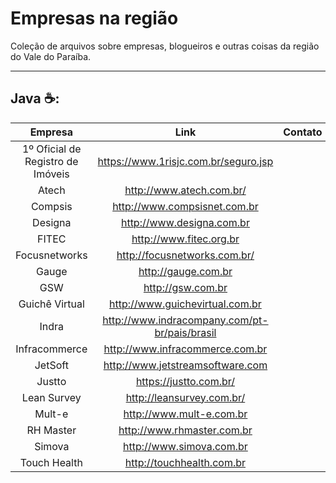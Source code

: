 # Empresas na região
Coleção de arquivos sobre empresas, blogueiros e outras coisas da região do Vale do Paraíba.

---

## Java :coffee::

|     Empresa    |               Link               | Contato |
|:--------------:|:--------------------------------:|:-------:|
| 1º Oficial de Registro de Imóveis |     https://www.1risjc.com.br/seguro.jsp | |
| Atech          |         http://www.atech.com.br/ |         |
| Compsis        |     http://www.compsisnet.com.br |         |
| Designa        |        http://www.designa.com.br |         |
| FITEC          |          http://www.fitec.org.br |         |
| Focusnetworks  |     http://focusnetworks.com.br/ |         |
| Gauge          |              http://gauge.com.br |         |
| GSW            |                http://gsw.com.br |         |
| Guichê Virtual |  http://www.guichevirtual.com.br |         |
| Indra  |  http://www.indracompany.com/pt-br/pais/brasil |         |
| Infracommerce  |  http://www.infracommerce.com.br |         |
| JetSoft        | http://www.jetstreamsoftware.com |         |
| Justto         |     https://justto.com.br/       |         |
| Lean Survey    |        http://leansurvey.com.br/ |         |
| Mult-e         |         http://www.mult-e.com.br |         |
| RH Master      |       http://www.rhmaster.com.br |         ||
| Simova         |         http://www.simova.com.br |         |
| Touch Health   |        http://touchhealth.com.br |         |
